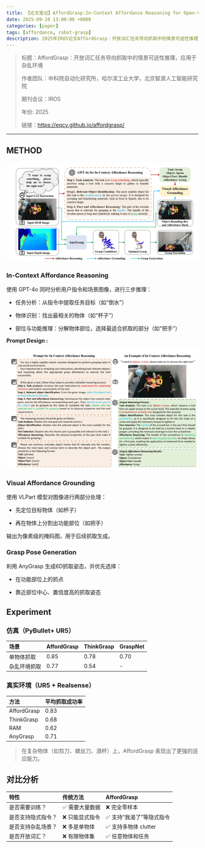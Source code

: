 ```yaml
---
title: 【论文笔记】AffordGrasp:In-Context Affordance Reasoning for Open-Vocabulary  Task-Oriented Grasping in Clutter
date: 2025-09-10 13:00:00 +0800
categories: [paper]
tags: [affordance, robot-grasp]
description: 2025年IROS论文AffordGrasp：开放词汇任务导向抓取中的情景可适性推理(利用大模型推理)，应用于杂乱环境
---
```


> 标题：AffordGrasp：开放词汇任务导向抓取中的情景可适性推理，应用于杂乱环境
>
> 作者团队：中科院自动化研究所，哈尔滨工业大学，北京智源人工智能研究院
>
> 期刊会议：IROS
>
> 年份: 2025
>
> 链接：https://eqcy.github.io/affordgrasp/

---

## METHOD

![AffordGrasp](../assets/images/paper/AffordGrasp.png)


### In-Context Affordance Reasoning

使用 GPT-4o 同时分析用户指令和场景图像，进行三步推理：

- 任务分析：从指令中提取任务目标（如“倒水”）

- 物体识别：找出最相关的物体（如“杯子”）

- 部位与功能推理：分解物体部位，选择最适合抓取的部分（如“把手”）

**Prompt Design :**

![AffordGrasp](../assets/images/paper/AffordGrasp_Prompt.png)


### Visual Affordance Grounding

使用 VLPart 模型对图像进行两部分处理：

- 先定位目标物体（如杯子）

- 再在物体上分割出功能部位（如把手）

输出为像素级的掩码图，用于后续抓取生成。

### Grasp Pose Generation

利用 AnyGrasp 生成6D抓取姿态，并优先选择：

- 在功能部位上的抓点

- 靠近部位中心、置信度高的抓取姿态

## Experiment

### 仿真（PyBullet+ UR5）

| 场景 | AffordGrasp | ThinkGrasp | GraspNet |
| :--- | :--- | :--- | :--- |
| 单物体抓取 | 0.85 | 0.78 | 0.70 |
| 杂乱环境抓取 | 0.77 | 0.54 | - |

### 真实环境（UR5 + Realsense）

| 方法 | 平均抓取成功率 |
| :--- | :--- |
| AffordGrasp | 0.83 |
| ThinkGrasp | 0.68 |
| RAM | 0.62 |
| AnyGrasp | 0.71 |

>在复杂物体（如剪刀、螺丝刀、酒杯）上，AffordGrasp 表现出了更强的适应能力。




## 对比分析

| 特性	| 传统方法	| AffordGrasp |
| :--- | :--- | :--- |
| 是否需要训练？ | ✅ 需要大量数据 | ❌ 完全零样本 |
| 是否支持隐式指令？ | ❌ 只能显式指令 | ✅ 支持“我渴了”等隐式指令 |
| 是否支持杂乱场景？ | ❌ 多是单物体 | ✅ 支持多物体 clutter |
| 是否开放词汇？ | ❌ 有限物体集 | ✅ 任意物体和任务 |
